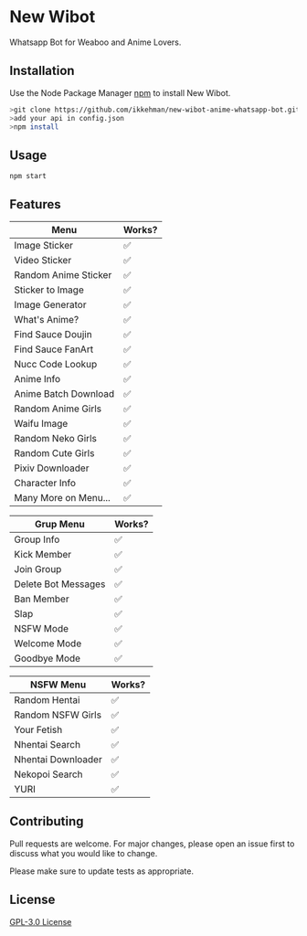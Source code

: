 # New Wibot

Whatsapp Bot for Weaboo and Anime Lovers.

## Installation

Use the Node Package Manager [npm](https://www.npmjs.com/get-npm) to install New Wibot.

```bash
>git clone https://github.com/ikkehman/new-wibot-anime-whatsapp-bot.git
>add your api in config.json
>npm install
```

## Usage

```npm
npm start
```

## Features

| Menu |Works?|
| ------------- | ------------- |
| Image Sticker |✅|
| Video Sticker |✅|
| Random Anime Sticker |✅|
| Sticker to Image |✅|
| Image Generator|✅|
| What's Anime? |✅|
| Find Sauce Doujin |✅|
| Find Sauce FanArt |✅|
| Nucc Code Lookup |✅|
| Anime Info |✅|
| Anime Batch Download |✅|
| Random Anime Girls |✅|
| Waifu Image |✅|
| Random Neko Girls |✅|
| Random Cute Girls |✅|
| Pixiv Downloader |✅|
| Character Info |✅|
| Many More on Menu... |✅|

| Grup Menu |Works?|
| ------------- | ------------- |
| Group Info |✅|
| Kick Member |✅|
| Join Group |✅|
| Delete Bot Messages |✅|
| Ban Member |✅|
| Slap |✅|
| NSFW Mode |✅|
| Welcome Mode |✅|
| Goodbye Mode |✅|

| NSFW Menu |Works?|
| ------------- | ------------- |
| Random Hentai |✅|
| Random NSFW Girls |✅|
| Your Fetish |✅|
| Nhentai Search |✅|
| Nhentai Downloader |✅|
| Nekopoi Search |✅|
| YURI |✅|


## Contributing
Pull requests are welcome. For major changes, please open an issue first to discuss what you would like to change.

Please make sure to update tests as appropriate.

## License
[ GPL-3.0 License](https://github.com/ikkehman/new-wibot-anime-whatsapp-bot/blob/main/LICENSE)
